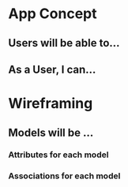 # App Concept


## Users will be able to...


## As a User, I can...


# Wireframing 


## Models will be ...


### Attributes for each model


### Associations for each model

